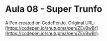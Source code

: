 # Aula 08 - Super Trunfo

A Pen created on CodePen.io. Original URL: [https://codepen.io/shutupma/pen/ZEvBwBr](https://codepen.io/shutupma/pen/ZEvBwBr).


